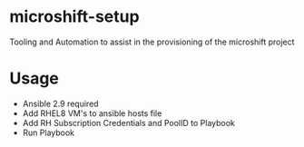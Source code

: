 # microshift-setup
Tooling and Automation to assist in the provisioning of the microshift project

# Usage
- Ansible 2.9 required
- Add RHEL8 VM's to ansible hosts file
- Add RH Subscription Credentials and PoolID to Playbook
- Run Playbook
